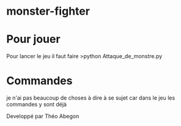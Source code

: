 # monster-fighter

# Pour jouer
Pour lancer le jeu il faut faire >python Attaque_de_monstre.py

# Commandes
je n'ai pas beaucoup de choses à dire à se sujet car dans le jeu les commandes y sont déjà

Developpé par Théo Abegon
